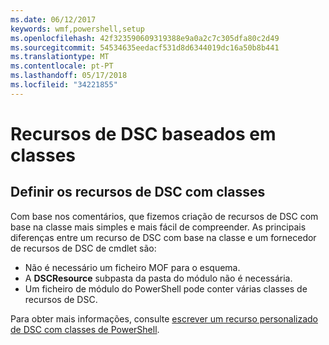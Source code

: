 ```yaml
---
ms.date: 06/12/2017
keywords: wmf,powershell,setup
ms.openlocfilehash: 42f323590609319388e9a0a2c7c305dfa80c2d49
ms.sourcegitcommit: 54534635eedacf531d8d6344019dc16a50b8b441
ms.translationtype: MT
ms.contentlocale: pt-PT
ms.lasthandoff: 05/17/2018
ms.locfileid: "34221855"
---
```

# <a name="class-based-dsc-resources"></a>Recursos de DSC baseados em classes

## <a name="defining-dsc-resources-with-classes"></a>Definir os recursos de DSC com classes

Com base nos comentários, que fizemos criação de recursos de DSC com base na classe mais simples e mais fácil de compreender.
As principais diferenças entre um recurso de DSC com base na classe e um fornecedor de recursos de DSC de cmdlet são:

* Não é necessário um ficheiro MOF para o esquema.
* A **DSCResource** subpasta da pasta do módulo não é necessária.
* Um ficheiro de módulo do PowerShell pode conter várias classes de recursos de DSC.

Para obter mais informações, consulte [escrever um recurso personalizado de DSC com classes de PowerShell](https://msdn.microsoft.com/powershell/dsc/authoringresource).
